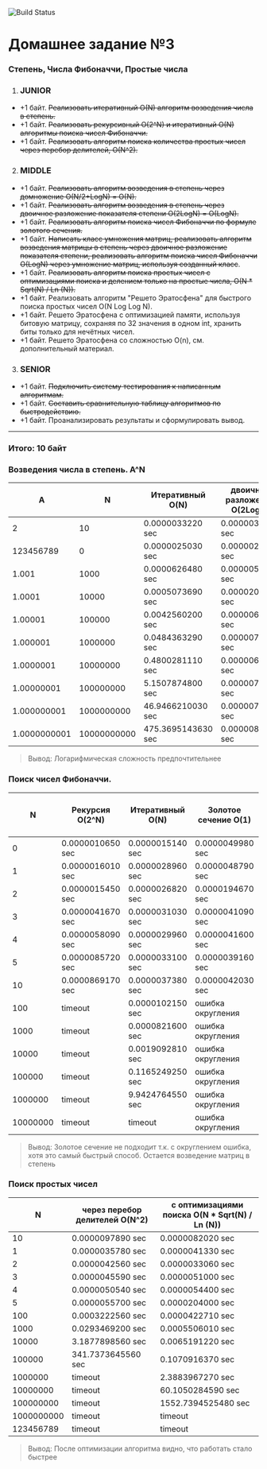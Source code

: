 ![Build Status](https://github.com/VVStanley/algorythm_2022_hw/actions/workflows/run_test_dz3.yaml/badge.svg?branch=master)

# Домашнее задание №3

### Степень, Числа Фибоначчи, Простые числа


1. ### JUNIOR
- +1 байт. <s>Реализовать итеративный O(N) алгоритм возведения числа в степень.</s>
- +1 байт. <s>Реализовать рекурсивный O(2^N) и итеративный O(N) алгоритмы поиска чисел Фибоначчи.</s>
- +1 байт. <s>Реализовать алгоритм поиска количества простых чисел через перебор делителей, O(N^2).</s>

2. ### MIDDLE
- +1 байт. <s>Реализовать алгоритм возведения в степень через домножение O(N/2+LogN) = O(N).</s>
- +1 байт. <s>Реализовать алгоритм возведения в степень через двоичное разложение показателя степени O(2LogN) = O(LogN).</s>
- +1 байт. <s>Реализовать алгоритм поиска чисел Фибоначчи по формуле золотого сечения.</s>
- +1 байт. <s>Написать класс умножения матриц, реализовать алгоритм возведения матрицы в степень через двоичное разложение показателя степени, реализовать алгоритм поиска чисел Фибоначчи O(LogN) через умножение матриц, используя созданный класс</s>.
- +1 байт. <s>Реализовать алгоритм поиска простых чисел с оптимизациями поиска и делением только на простые числа, O(N * Sqrt(N) / Ln (N)).</s>
- +1 байт. Реализовать алгоритм "Решето Эратосфена" для быстрого поиска простых чисел O(N Log Log N).
- +1 байт. Решето Эратосфена с оптимизацией памяти, используя битовую матрицу, сохраняя по 32 значения в одном int, хранить биты только для нечётных чисел.
- +1 байт. Решето Эратосфена со сложностью O(n), см. дополнительный материал.

3. ### SENIOR
- +1 байт. <s>Подключить систему тестирования к написанным алгоритмам.</s>
- +1 байт. <s>Составить сравнительную таблицу алгоритмов по быстродействию.</s>
- +1 байт. Проанализировать результаты и сформулировать вывод.
---

### Итого: 10 байт


### Возведения числа в степень. A^N

| A   | N   | Итеративный O(N)    | двоичное разложение O(2LogN) | через домножение O(N/2+LogN) |
|-----|-----|---------------------|------------------|-----------------------|
| 2   | 10  | 0.0000033220 sec    | 0.0000039220 sec | 0.0000070700 sec      |
|  123456789   | 0   | 0.0000025030 sec    | 0.0000024110 sec | 0.0000017740 sec      |
|  1.001   |  1000   | 0.0000626480 sec    | 0.0000050150 sec | 0.0000259770 sec      |
|  1.0001   |  10000   | 0.0005073690 sec    | 0.0000209550 sec | 0.0000087280 sec      |
|  1.00001   |  100000   | 0.0042560200 sec    | 0.0000061420 sec | 0.0000092920 sec      |
| 1.000001    |  1000000   | 0.0484363290 sec    | 0.0000070660 sec | 0.0000100310 sec      |
|  1.0000001   |  10000000   | 0.4800281110 sec    | 0.0000062730 sec | 0.0000115220 sec      |
|  1.00000001   |  100000000   | 5.1507874800 sec    | 0.0000072110 sec | 0.0000307780 sec      |
|  1.000000001   |  1000000000   | 46.9466210030 sec   | 0.0000071340 sec | 0.0000309010 sec      |
|   1.0000000001  |  10000000000   | 475.3695143630 sec  | 0.0000086410 sec | 0.0000326010 sec      |

> Вывод: Логарифмическая сложность предпочтительнее


### Поиск чисел Фибоначчи.

 N   | Рекурсия O(2^N)  | Итеративный O(N) | Золотое сечение O(1) | умножение матриц O(LogN) | возведение матрицы в степень O(LogN) |
-----|------------------|--------------------------|----------------------|---|---|
 0   | 0.0000010650 sec | 0.0000015140 sec| 0.0000049980 sec     |0.0000213820 sec|0.0000208440 sec
 1   | 0.0000016010 sec | 0.0000028960 sec| 0.0000048790 sec     |0.0000509990 sec|0.0000827560 sec
 2   | 0.0000015450 sec | 0.0000026820 sec| 0.0000194670 sec     |0.0000714130 sec|0.0001167920 sec
 3   | 0.0000041670 sec | 0.0000031030 sec| 0.0000041090 sec     |0.0001251470 sec|0.0001985300 sec
 4   | 0.0000058090 sec | 0.0000029960 sec| 0.0000041600 sec     |0.0001491370 sec|0.0001963660 sec
 5   | 0.0000085720 sec | 0.0000033100 sec| 0.0000039160 sec     |0.0001726880 sec|0.0001564820 sec
 10  | 0.0000869170 sec | 0.0000037380 sec| 0.0000042030 sec     |0.0002499630 sec|0.0001992480 sec
 100 | timeout                | 0.0000102150 sec| ошибка округления    |0.0025236790 sec|0.0002776050 sec
 1000 | timeout                | 0.0000821600 sec| ошибка округления    |0.0252772240 sec|0.0004318650 sec
 10000 | timeout                | 0.0019092810 sec| ошибка округления    |0.2461657790 sec|0.0008802190 sec
 100000 | timeout                | 0.1165249250 sec| ошибка округления    |4.0045493720 sec|0.0130925670 sec
 1000000 | timeout                | 9.9424764550 sec| ошибка округления    |186.4977323080 sec|0.4308581930 sec
 10000000 | timeout                | timeout| ошибка округления    |timeout|23.3672593850 sec

> Вывод: Золотое сечение не подходит т.к. с округлением ошибка, хотя это самый быстрый способ. Остается возведение матриц в степень

### Поиск простых чисел

 N         | через перебор делителей  O(N^2) | с оптимизациями поиска O(N * Sqrt(N) / Ln (N)) |
-----------|-----|--------------------------|
| 10        |            0.0000097890 sec                     |0.0000082020 sec|
| 1         |            0.0000035780 sec                     |0.0000041330 sec|
| 2         |            0.0000042560 sec                     |0.0000033060 sec|
| 3         |            0.0000045590 sec                     |0.0000051000 sec|
| 4         |            0.0000050540 sec                     |0.0000054400 sec|
| 5         |            0.0000055700 sec                     |0.0000204000 sec|
| 100       |            0.0003222560 sec                     |0.0000422710 sec|
| 1000      |            0.0293469200 sec                     |0.0005506010 sec|
| 10000     |            3.1877898560 sec                     |0.0065191220 sec|
| 100000    |            341.7373645560 sec                     |0.1070916370 sec|
| 1000000   |               timeout                  |2.3883967270 sec|
| 10000000  |              timeout                   |60.1050284590 sec|
| 100000000 |              timeout                   |1552.7394525480 sec|
| 1000000000 |             timeout                    |timeout|
| 123456789 |              timeout                   |timeout|

> Вывод: После оптимизации алгоритма видно, что работать стало быстрее

